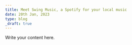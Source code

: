 ```yaml
---
title: Meet Swing Music, a Spotify for your local music
date: 20th Jan, 2023
type: blog
_draft: true
---
```


Write your content here.
